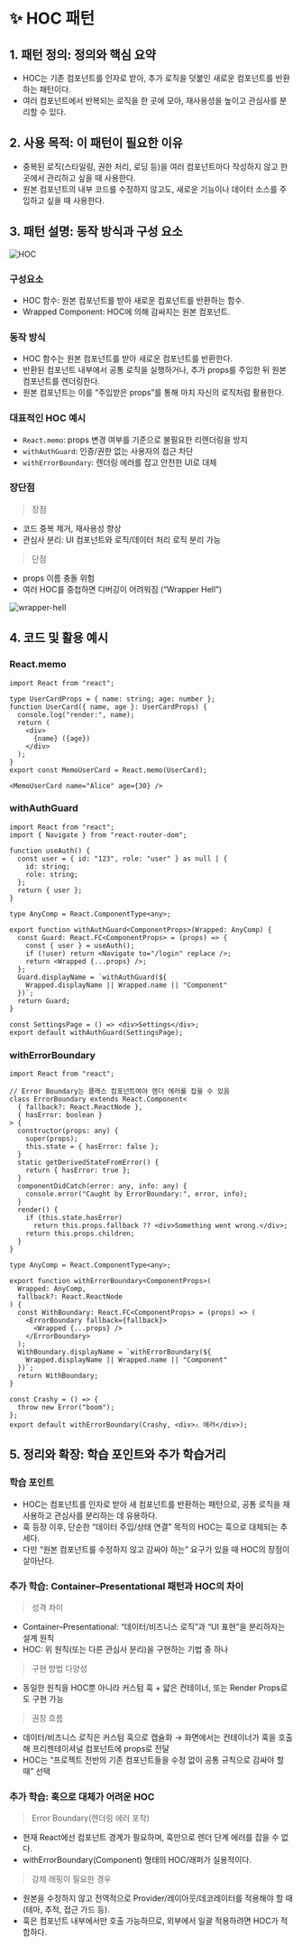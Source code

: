 # ✨ HOC 패턴

## 1. 패턴 정의: 정의와 핵심 요약

- HOC는 기존 컴포넌트를 인자로 받아, 추가 로직을 덧붙인 새로운 컴포넌트를 반환하는 패턴이다.
- 여러 컴포넌트에서 반복되는 로직을 한 곳에 모아, 재사용성을 높이고 관심사를 분리할 수 있다.

## 2. 사용 목적: 이 패턴이 필요한 이유

- 중복된 로직(스타일링, 권한 처리, 로딩 등)을 여러 컴포넌트마다 작성하지 않고 한 곳에서 관리하고 싶을 때 사용한다.
- 원본 컴포넌트의 내부 코드를 수정하지 않고도, 새로운 기능이나 데이터 소스를 주입하고 싶을 때 사용한다.

## 3. 패턴 설명: 동작 방식과 구성 요소

![HOC](./images/hoc-structure.png)

### 구성요소

- HOC 함수: 원본 컴포넌트를 받아 새로운 컴포넌트를 반환하는 함수.
- Wrapped Component: HOC에 의해 감싸지는 원본 컴포넌트.

### 동작 방식

- HOC 함수는 원본 컴포넌트를 받아 새로운 컴포넌트를 반환한다.
- 반환된 컴포넌트 내부에서 공통 로직을 실행하거나, 추가 props를 주입한 뒤 원본 컴포넌트를 렌더링한다.
- 원본 컴포넌트는 이를 “주입받은 props”를 통해 마치 자신의 로직처럼 활용한다.

### 대표적인 HOC 예시

- `React.memo`: props 변경 여부를 기준으로 불필요한 리렌더링을 방지
- `withAuthGuard`: 인증/권한 없는 사용자의 접근 차단
- `withErrorBoundary`: 렌더링 에러를 잡고 안전한 UI로 대체

### 장단점

> 장점

- 코드 중복 제거, 재사용성 향상
- 관심사 분리: UI 컴포넌트와 로직/데이터 처리 로직 분리 가능

> 단점

- props 이름 충돌 위험
- 여러 HOC를 중첩하면 디버깅이 어려워짐 (“Wrapper Hell”)

![wrapper-hell](./images/wrapper-hell.png)

## 4. 코드 및 활용 예시

### React.memo

```tsx
import React from "react";

type UserCardProps = { name: string; age: number };
function UserCard({ name, age }: UserCardProps) {
  console.log("render:", name);
  return (
    <div>
      {name} ({age})
    </div>
  );
}
export const MemoUserCard = React.memo(UserCard);
```

```tsx
<MemoUserCard name="Alice" age={30} />
```

### withAuthGuard

```tsx
import React from "react";
import { Navigate } from "react-router-dom";

function useAuth() {
  const user = { id: "123", role: "user" } as null | {
    id: string;
    role: string;
  };
  return { user };
}

type AnyComp = React.ComponentType<any>;

export function withAuthGuard<ComponentProps>(Wrapped: AnyComp) {
  const Guard: React.FC<ComponentProps> = (props) => {
    const { user } = useAuth();
    if (!user) return <Navigate to="/login" replace />;
    return <Wrapped {...props} />;
  };
  Guard.displayName = `withAuthGuard(${
    Wrapped.displayName || Wrapped.name || "Component"
  })`;
  return Guard;
}
```

```tsx
const SettingsPage = () => <div>Settings</div>;
export default withAuthGuard(SettingsPage);
```

### withErrorBoundary

```tsx
import React from "react";

// Error Boundary는 클래스 컴포넌트여야 렌더 에러를 잡을 수 있음
class ErrorBoundary extends React.Component<
  { fallback?: React.ReactNode },
  { hasError: boolean }
> {
  constructor(props: any) {
    super(props);
    this.state = { hasError: false };
  }
  static getDerivedStateFromError() {
    return { hasError: true };
  }
  componentDidCatch(error: any, info: any) {
    console.error("Caught by ErrorBoundary:", error, info);
  }
  render() {
    if (this.state.hasError)
      return this.props.fallback ?? <div>Something went wrong.</div>;
    return this.props.children;
  }
}

type AnyComp = React.ComponentType<any>;

export function withErrorBoundary<ComponentProps>(
  Wrapped: AnyComp,
  fallback?: React.ReactNode
) {
  const WithBoundary: React.FC<ComponentProps> = (props) => (
    <ErrorBoundary fallback={fallback}>
      <Wrapped {...props} />
    </ErrorBoundary>
  );
  WithBoundary.displayName = `withErrorBoundary(${
    Wrapped.displayName || Wrapped.name || "Component"
  })`;
  return WithBoundary;
}
```

```tsx
const Crashy = () => {
  throw new Error("boom");
};
export default withErrorBoundary(Crashy, <div>⚠️ 에러</div>);
```

## 5. 정리와 확장: 학습 포인트와 추가 학습거리

### 학습 포인트

- HOC는 컴포넌트를 인자로 받아 새 컴포넌트를 반환하는 패턴으로, 공통 로직을 재사용하고 관심사를 분리하는 데 유용하다.
- 훅 등장 이후, 단순한 “데이터 주입/상태 연결” 목적의 HOC는 훅으로 대체되는 추세다.
- 다만 “원본 컴포넌트를 수정하지 않고 감싸야 하는” 요구가 있을 때 HOC의 장점이 살아난다.

### 추가 학습: Container–Presentational 패턴과 HOC의 차이

> 성격 차이

- Container–Presentational: “데이터/비즈니스 로직”과 “UI 표현”을 분리하자는 설계 원칙
- HOC: 위 원칙(또는 다른 관심사 분리)을 구현하는 기법 중 하나

> 구현 방법 다양성

- 동일한 원칙을 HOC뿐 아니라 커스텀 훅 + 얇은 컨테이너, 또는 Render Props로도 구현 가능

> 권장 흐름

- 데이터/비즈니스 로직은 커스텀 훅으로 캡슐화 → 화면에서는 컨테이너가 훅을 호출해 프리젠테이셔널 컴포넌트에 props로 전달
- HOC는 “프로젝트 전반의 기존 컴포넌트들을 수정 없이 공통 규칙으로 감싸야 할 때” 선택

### 추가 학습: 훅으로 대체가 어려운 HOC

> Error Boundary(렌더링 에러 포착)

- 현재 React에선 컴포넌트 경계가 필요하며, 훅만으로 렌더 단계 에러를 잡을 수 없다.
- withErrorBoundary(Component) 형태의 HOC/래퍼가 실용적이다.

> 강제 래핑이 필요한 경우

- 원본을 수정하지 않고 전역적으로 Provider/레이아웃/데코레이터를 적용해야 할 때(테마, 추적, 접근 가드 등).
- 훅은 컴포넌트 내부에서만 호출 가능하므로, 외부에서 일괄 적용하려면 HOC가 적합하다.
